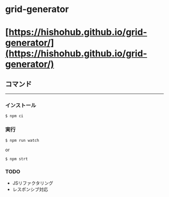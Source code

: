 # grid-generator
# [https://hishohub.github.io/grid-generator/](https://hishohub.github.io/grid-generator/)

## コマンド
****

### インストール
```node
$ npm ci
```
### 実行
```node
$ npm run watch
```

or

```node
$ npm strt
```

### TODO
* JSリファクタリング
* レスポンシブ対応